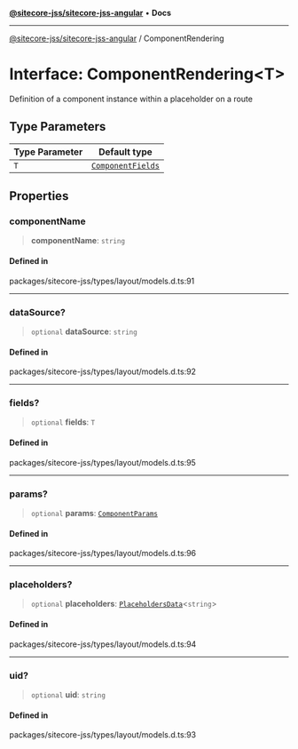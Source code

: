 [**@sitecore-jss/sitecore-jss-angular**](../README.md) • **Docs**

***

[@sitecore-jss/sitecore-jss-angular](../README.md) / ComponentRendering

# Interface: ComponentRendering\<T\>

Definition of a component instance within a placeholder on a route

## Type Parameters

| Type Parameter | Default type |
| ------ | ------ |
| `T` | [`ComponentFields`](ComponentFields.md) |

## Properties

### componentName

> **componentName**: `string`

#### Defined in

packages/sitecore-jss/types/layout/models.d.ts:91

***

### dataSource?

> `optional` **dataSource**: `string`

#### Defined in

packages/sitecore-jss/types/layout/models.d.ts:92

***

### fields?

> `optional` **fields**: `T`

#### Defined in

packages/sitecore-jss/types/layout/models.d.ts:95

***

### params?

> `optional` **params**: [`ComponentParams`](ComponentParams.md)

#### Defined in

packages/sitecore-jss/types/layout/models.d.ts:96

***

### placeholders?

> `optional` **placeholders**: [`PlaceholdersData`](../type-aliases/PlaceholdersData.md)\<`string`\>

#### Defined in

packages/sitecore-jss/types/layout/models.d.ts:94

***

### uid?

> `optional` **uid**: `string`

#### Defined in

packages/sitecore-jss/types/layout/models.d.ts:93
